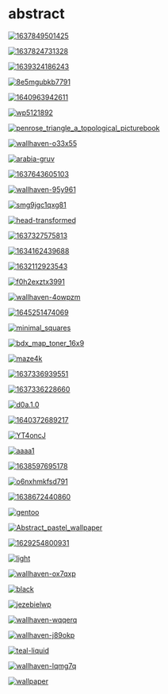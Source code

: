 # abstract

<a href="1637849501425.jpg"><img alt="1637849501425" src="1637849501425.jpg"></a>

<a href="1637824731328.png"><img alt="1637824731328" src="1637824731328.png"></a>

<a href="1639324186243.png"><img alt="1639324186243" src="1639324186243.png"></a>

<a href="8e5mgubkb7791.jpg"><img alt="8e5mgubkb7791" src="8e5mgubkb7791.jpg"></a>

<a href="1640963942611.png"><img alt="1640963942611" src="1640963942611.png"></a>

<a href="wp5121892.jpg"><img alt="wp5121892" src="wp5121892.jpg"></a>

<a href="penrose_triangle_a_topological_picturebook.jpeg"><img alt="penrose_triangle_a_topological_picturebook" src="penrose_triangle_a_topological_picturebook.jpeg"></a>

<a href="wallhaven-o33x55.png"><img alt="wallhaven-o33x55" src="wallhaven-o33x55.png"></a>

<a href="arabia-gruv.png"><img alt="arabia-gruv" src="arabia-gruv.png"></a>

<a href="1637643605103.jpg"><img alt="1637643605103" src="1637643605103.jpg"></a>

<a href="wallhaven-95y961.png"><img alt="wallhaven-95y961" src="wallhaven-95y961.png"></a>

<a href="smg9jgc1qxg81.jpg"><img alt="smg9jgc1qxg81" src="smg9jgc1qxg81.jpg"></a>

<a href="head-transformed.jpeg"><img alt="head-transformed" src="head-transformed.jpeg"></a>

<a href="1637327575813.png"><img alt="1637327575813" src="1637327575813.png"></a>

<a href="1634162439688.png"><img alt="1634162439688" src="1634162439688.png"></a>

<a href="1632112923543.jpg"><img alt="1632112923543" src="1632112923543.jpg"></a>

<a href="f0h2exztx3991.jpg"><img alt="f0h2exztx3991" src="f0h2exztx3991.jpg"></a>

<a href="wallhaven-4owpzm.jpg"><img alt="wallhaven-4owpzm" src="wallhaven-4owpzm.jpg"></a>

<a href="1645251474069.jpg"><img alt="1645251474069" src="1645251474069.jpg"></a>

<a href="minimal_squares.png"><img alt="minimal_squares" src="minimal_squares.png"></a>

<a href="bdx_map_toner_16x9.jpg"><img alt="bdx_map_toner_16x9" src="bdx_map_toner_16x9.jpg"></a>

<a href="maze4k.png"><img alt="maze4k" src="maze4k.png"></a>

<a href="1637336939551.jpg"><img alt="1637336939551" src="1637336939551.jpg"></a>

<a href="1637336228660.png"><img alt="1637336228660" src="1637336228660.png"></a>

<a href="d0a.1.0.png"><img alt="d0a.1.0" src="d0a.1.0.png"></a>

<a href="1640372689217.png"><img alt="1640372689217" src="1640372689217.png"></a>

<a href="YT4oncJ.jpg"><img alt="YT4oncJ" src="YT4oncJ.jpg"></a>

<a href="aaaa1.jpg"><img alt="aaaa1" src="aaaa1.jpg"></a>

<a href="1638597695178.jpg"><img alt="1638597695178" src="1638597695178.jpg"></a>

<a href="o6nxhmkfsd791.png"><img alt="o6nxhmkfsd791" src="o6nxhmkfsd791.png"></a>

<a href="1638672440860.png"><img alt="1638672440860" src="1638672440860.png"></a>

<a href="gentoo.png"><img alt="gentoo" src="gentoo.png"></a>

<a href="Abstract_pastel_wallpaper.png"><img alt="Abstract_pastel_wallpaper" src="Abstract_pastel_wallpaper.png"></a>

<a href="1629254800931.png"><img alt="1629254800931" src="1629254800931.png"></a>

<a href="light.png"><img alt="light" src="light.png"></a>

<a href="wallhaven-ox7qxp.jpg"><img alt="wallhaven-ox7qxp" src="wallhaven-ox7qxp.jpg"></a>

<a href="black.jpeg"><img alt="black" src="black.jpeg"></a>

<a href="jezebielwp.png"><img alt="jezebielwp" src="jezebielwp.png"></a>

<a href="wallhaven-wqqerq.png"><img alt="wallhaven-wqqerq" src="wallhaven-wqqerq.png"></a>

<a href="wallhaven-j89okp.png"><img alt="wallhaven-j89okp" src="wallhaven-j89okp.png"></a>

<a href="teal-liquid.jpg"><img alt="teal-liquid" src="teal-liquid.jpg"></a>

<a href="wallhaven-lqmg7q.jpg"><img alt="wallhaven-lqmg7q" src="wallhaven-lqmg7q.jpg"></a>

<a href="wallpaper.jpg"><img alt="wallpaper" src="wallpaper.jpg"></a>

